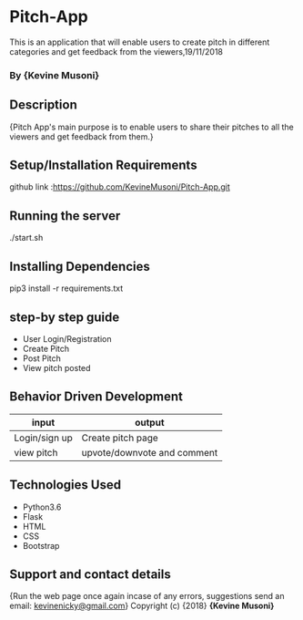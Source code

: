# Pitch-App
This is an application that will  enable users to create pitch in different categories and get feedback from the viewers,19/11/2018
### By **{Kevine Musoni}**

## Description
{Pitch App's main purpose is to enable users to share their pitches to all the viewers and get feedback from them.}

## Setup/Installation Requirements 
github link :https://github.com/KevineMusoni/Pitch-App.git

## Running the server
./start.sh
## Installing Dependencies
pip3 install -r requirements.txt

## step-by step guide
*  User Login/Registration
*  Create Pitch
*  Post Pitch
* View pitch posted

## Behavior Driven Development
| input              | output                     |
|---------------     |---------------             |
| Login/sign up      | Create pitch page          |
| view pitch         | upvote/downvote and comment|

## Technologies Used
* Python3.6
* Flask
* HTML
* CSS
* Bootstrap

## Support and contact details
{Run the web page once again incase of any errors,
suggestions
send an email: kevinenicky@gmail.com}
Copyright (c) {2018} **{Kevine Musoni}**
